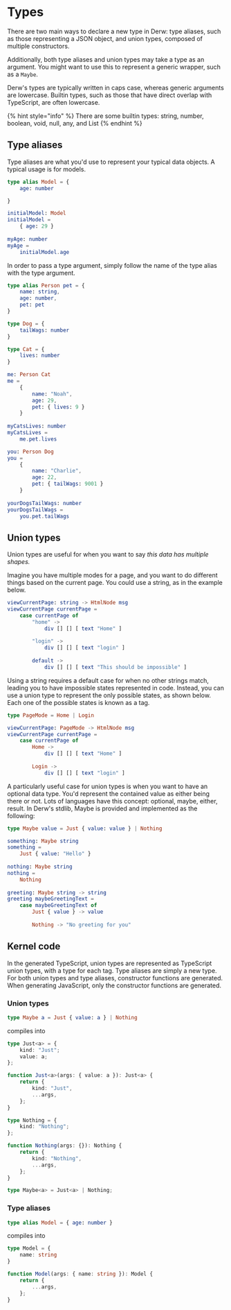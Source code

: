 # Types

There are two main ways to declare a new type in Derw: type aliases, such as those representing a JSON object, and union types, composed of multiple constructors.

Additionally, both type aliases and union types may take a type as an argument. You might want to use this to represent a generic wrapper, such as a `Maybe`.

Derw's types are typically written in caps case, whereas generic arguments are lowercase. Builtin types, such as those that have direct overlap with TypeScript, are often lowercase.

{% hint style="info" %}
There are some builtin types: string, number, boolean, void, null, any, and List&#x20;
{% endhint %}

## Type aliases

Type aliases are what you'd use to represent your typical data objects. A typical usage is for models.

```elm
type alias Model = {
    age: number

}

initialModel: Model
initialModel =
    { age: 29 }
    
myAge: number
myAge =
    initialModel.age
```



In order to pass a type argument, simply follow the name of the type alias with the type argument.

```elm
type alias Person pet = {
    name: string,
    age: number,
    pet: pet
}

type Dog = {
    tailWags: number
}

type Cat = {
    lives: number
}

me: Person Cat
me = 
    {
        name: "Noah",
        age: 29,
        pet: { lives: 9 }
    }
    
myCatsLives: number
myCatsLives =
    me.pet.lives

you: Person Dog
you = 
    {
        name: "Charlie",
        age: 22,
        pet: { tailWags: 9001 }
    }
    
yourDogsTailWags: number
yourDogsTailWags =
    you.pet.tailWags
```

## Union types&#x20;

Union types are useful for when you want to say _this data has multiple shapes._

Imagine you have multiple modes for a page, and you want to do different things based on the current page. You could use a string, as in the example below.

```elm
viewCurrentPage: string -> HtmlNode msg
viewCurrentPage currentPage =
    case currentPage of
        "home" ->
            div [] [] [ text "Home" ]
    
        "login" ->
            div [] [] [ text "login" ]
        
        default ->
            div [] [] [ text "This should be impossible" ]
```

Using a string requires a default case for when no other strings match, leading you to have impossible states represented in code. Instead, you can use a union type to represent the only possible states, as shown below. Each one of the possible states is known as a tag.

```elm
type PageMode = Home | Login

viewCurrentPage: PageMode -> HtmlNode msg
viewCurrentPage currentPage =
    case currentPage of
        Home ->
            div [] [] [ text "Home" ]
    
        Login ->
            div [] [] [ text "login" ]
```

A particularly useful case for union types is when you want to have an optional data type. You'd represent the contained value as either being there or not. Lots of languages have this concept: optional, maybe, either, result. In Derw's stdlib, Maybe is provided and implemented as the following:

```elm
type Maybe value = Just { value: value } | Nothing

something: Maybe string
something =
    Just { value: "Hello" }
    
nothing: Maybe string
nothing =
    Nothing
    
greeting: Maybe string -> string
greeting maybeGreetingText =
    case maybeGreetingText of
        Just { value } -> value
        
        Nothing -> "No greeting for you"
```

## Kernel code

In the generated TypeScript, union types are represented as TypeScript union types, with a type for each tag. Type aliases are simply a new type. For both union types and type aliases, constructor functions are generated. When generating JavaScript, only the constructor functions are generated.

### Union types

```elm
type Maybe a = Just { value: a } | Nothing
```

compiles into

```typescript
type Just<a> = {
    kind: "Just";
    value: a;
};

function Just<a>(args: { value: a }): Just<a> {
    return {
        kind: "Just",
        ...args,
    };
}

type Nothing = {
    kind: "Nothing";
};

function Nothing(args: {}): Nothing {
    return {
        kind: "Nothing",
        ...args,
    };
}

type Maybe<a> = Just<a> | Nothing;
```

### Type aliases

```elm
type alias Model = { age: number }
```

compiles into

```typescript
type Model = {
    name: string
}

function Model(args: { name: string }): Model {
    return {
        ...args,
    };
}
```
